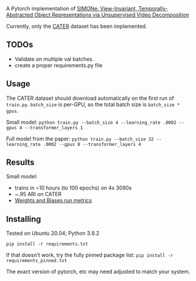 
A Pytorch implementation of [SIMONe: View-Invariant, Temporally-Abstracted Object Representations via Unsupervised Video Decomposition](https://deepmind.com/research/publications/2021/SIMONe-View-Invariant-Temporally-Abstracted-Object-Representations-via-Unsupervised-Video-Decomposition)

Currently, only the [CATER](https://github.com/deepmind/multi_object_datasets) dataset has been implemented.

## TODOs

- Validate on multiple val batches.
- create a proper requirements.py file

## Usage

The CATER dataset should download automatically on the first run of `train.py`. `batch_size` is per-GPU, so the total batch size is `batch_size * gpus`.

Small model:
`python train.py --batch_size 4 --learning_rate .0002 --gpus 4 --transformer_layers 1`

Full model from the paper:
`python train.py --batch_size 32 --learning_rate .0002 --gpus 8 --transformer_layers 4`

## Results

Small model:
- trains in ~10 hours (to 100 epochs) on 4x 3090s
- ~.95 ARI on CATER
- [Weights and Biases run metrics](https://wandb.ai/sourceress/simone_public/runs/qataicib?workspace=user-zplizzi)

## Installing

Tested on Ubuntu 20.04; Python 3.9.2

`pip install -r requirements.txt`

If that doesn't work, try the fully pinned package list:
`pip install -r requirements_pinned.txt`

The exact version of pytorch, etc may need adjusted to match your system.
